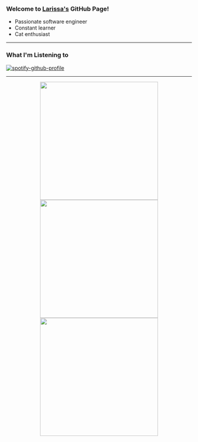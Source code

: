 ### Welcome to [Larissa's][website] GitHub Page!
- Passionate software engineer
- Constant learner
- Cat enthusiast
---

### What I'm Listening to
[![spotify-github-profile](https://spotify-github-profile.kittinanx.com/api/view?uid=sovptg6ym5mws6xjwpd4uiq80&cover_image=true&theme=spotify-embed&show_offline=false&background_color=121212&interchange=true&profanity=false&bar_color=53b14f&bar_color_cover=false&mode=dark)](https://spotify-github-profile.kittinanx.com/api/view?uid=sovptg6ym5mws6xjwpd4uiq80&redirect=true)

---

<p align="center">
  <img src="https://i.pinimg.com/736x/7a/b6/fc/7ab6fc6550326bdd81bd0c968c149344.jpg" width="320"/>
  <img src="https://i.pinimg.com/736x/e4/b2/0f/e4b20fb2426a1741c7502278f8e01f6a.jpg" width="320"/>
  <img src="https://i.pinimg.com/736x/1a/d4/f2/1ad4f21ee5716a4054dbae7bd9301610.jpg" width="320"/>
</p>


[website]: https://people.tamu.edu/~kimlarissa/
[linkedin]: https://www.linkedin.com/in/kimlarissa/
